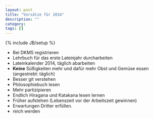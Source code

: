 ```yaml
---
layout: post
title: "Vorsätze für 2014"
description: ""
category:
tags: []
---
```

{% include JB/setup %}

* Bei DKMS registrieren
* Lehrbuch für das erste Lateinjahr durcharbeiten
* Lateinkalender 2014, täglich abarbeiten
* **Keine** Süßigkeiten mehr und dafür mehr Obst und Gemüse essen (angestrebt: täglich)
* Besser git verstehen
* Philosophiebuch lesen
* Mehr partizipieren
* Endlich Hiragana und Katakana lesen lernen
* Früher aufstehen (Lebenszeit vor der Arbeitszeit gewinnen)
* Erwartungen Dritter erfüllen.
* reich werden

